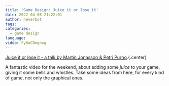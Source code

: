 ```yaml
---
title: 'Game Design: Juice it or lose it'
date: 2022-04-08 21:22:01
author: neverbot
tags:
categories:
  - game design
language:
video: Fy0aCDmgnxg
---
```


[Juice it or lose it - a talk by Martin Jonasson & Petri Purho](https://www.youtube.com/watch?v=Fy0aCDmgnxg).{.center}

A fantastic video for the weekend, about adding some _juice_ to your game, giving it some bells and whistles. Take some ideas from here, for every kind of game, not only the graphical ones.
